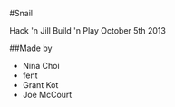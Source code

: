 #Snail

Hack 'n Jill Build 'n Play October 5th 2013


##Made by
 - Nina Choi
 - fent
 - Grant Kot
 - Joe McCourt